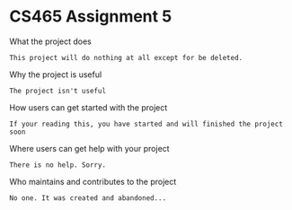 # CS465 Assignment 5


What the project does
 
	This project will do nothing at all except for be deleted.
 
Why the project is useful
 
	The project isn't useful

How users can get started with the project

	If your reading this, you have started and will finished the project soon

Where users can get help with your project

	There is no help. Sorry.

Who maintains and contributes to the project

	No one. It was created and abandoned...
